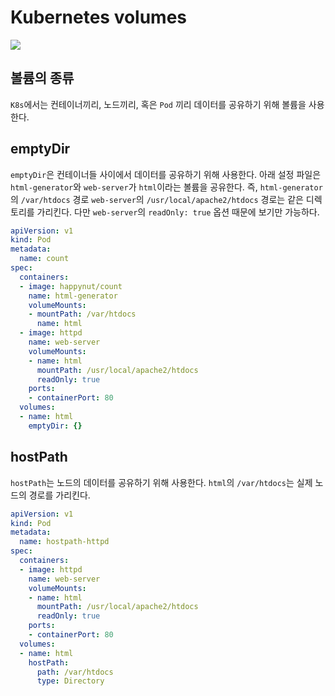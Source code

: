 # Kubernetes volumes

![](https://subicura.com/assets/article_images/2019-05-19-kubernetes-basic-1/kubernetes-logo.png)

## 볼륨의 종류

`K8s`에서는 컨테이너끼리, 노드끼리, 혹은 `Pod` 끼리 데이터를 공유하기 위해 볼륨을 사용한다.  

## emptyDir

`emptyDir`은 컨테이너들 사이에서 데이터를 공유하기 위해 사용한다. 아래 설정 파일은 `html-generator`와 `web-server`가
`html`이라는 볼륨을 공유한다. 즉, `html-generator`의 `/var/htdocs` 경로 `web-server`의 `/usr/local/apache2/htdocs`
경로는 같은 디렉토리를 가리킨다. 다만 `web-server`의 `readOnly: true` 옵션 때문에 보기만 가능하다.

```yaml
apiVersion: v1
kind: Pod
metadata:
  name: count
spec:
  containers:
  - image: happynut/count
    name: html-generator
    volumeMounts:
    - mountPath: /var/htdocs
      name: html
  - image: httpd
    name: web-server
    volumeMounts:
    - name: html
      mountPath: /usr/local/apache2/htdocs
      readOnly: true
    ports:
    - containerPort: 80
  volumes:
  - name: html
    emptyDir: {}
```

## hostPath

`hostPath`는 노드의 데이터를 공유하기 위해 사용한다. `html`의 `/var/htdocs`는 실제 노드의 경로를 가리킨다.

```yaml
apiVersion: v1
kind: Pod
metadata:
  name: hostpath-httpd
spec:
  containers:
  - image: httpd
    name: web-server
    volumeMounts:
    - name: html
      mountPath: /usr/local/apache2/htdocs
      readOnly: true
    ports:
    - containerPort: 80
  volumes:
  - name: html
    hostPath:
      path: /var/htdocs
      type: Directory
```

